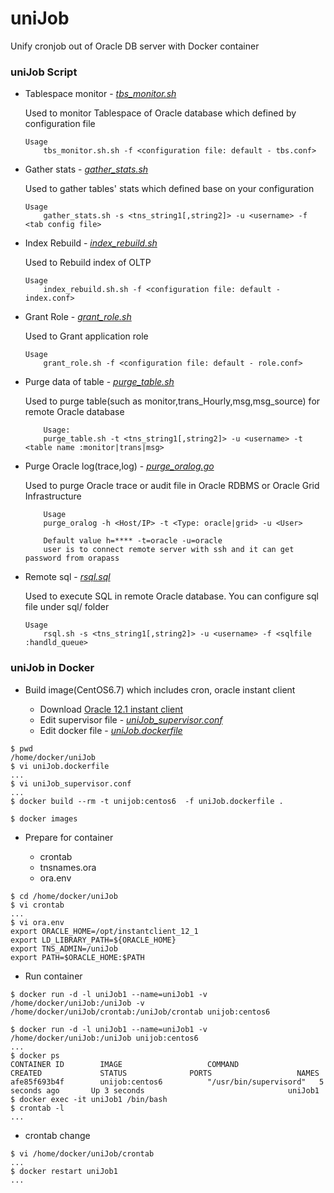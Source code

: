 # uniJob
Unify cronjob out of Oracle DB server with Docker container
 
### uniJob Script

* Tablespace monitor - *[tbs_monitor.sh](tbs_monitor.sh)*

	Used to monitor Tablespace of Oracle database which defined by configuration file  
	
	```
	Usage
		tbs_monitor.sh.sh -f <configuration file: default - tbs.conf>
	```
	
* Gather stats - *[gather_stats.sh](gather_stats.sh)*

	Used to gather tables' stats which defined base on your configuration
	
	```
	Usage
		gather_stats.sh -s <tns_string1[,string2]> -u <username> -f <tab config file>
	```
	
* Index Rebuild - *[index_rebuild.sh](index_rebuild.sh)*
	
	Used to Rebuild index of OLTP
	
	```
	Usage
		index_rebuild.sh.sh -f <configuration file: default - index.conf>
	```
	
* Grant Role - *[grant_role.sh](grant_role.sh)*

	Used to Grant application role
	
	```
	Usage 
		grant_role.sh -f <configuration file: default - role.conf>
	```
	
* Purge data of table - *[purge_table.sh](purge_table.sh)*

	Used to purge table(such as monitor,trans_Hourly,msg,msg_source) for remote Oracle database 
	
	```	
		Usage: 
		purge_table.sh -t <tns_string1[,string2]> -u <username> -t <table name :monitor|trans|msg>
	```
	
* Purge Oracle log(trace,log) - *[purge_oralog.go](purge_oralog.go)*

	Used to purge Oracle trace or audit file in Oracle RDBMS or Oracle Grid Infrastructure 
	
	```
		Usage
		purge_oralog -h <Host/IP> -t <Type: oracle|grid> -u <User>
		
		Default value h=**** -t=oracle -u=oracle   
		user is to connect remote server with ssh and it can get password from orapass
	```	
* Remote sql - *[rsql.sql](rsql.sh)*
	
	Used to execute SQL in remote Oracle database. You can configure sql file under sql/ folder
	
	```
	Usage
		rsql.sh -s <tns_string1[,string2]> -u <username> -f <sqlfile :handld_queue>
	```
	
### uniJob in Docker

* Build image(CentOS6.7) which includes cron, oracle instant client

	- Download [Oracle 12.1 instant client](http://www.oracle.com/technetwork/topics/linuxx86-64soft-092277.html)
	- Edit supervisor file - *[uniJob_supervisor.conf](uniJob_supervisor.conf)*
	- Edit docker file - *[uniJob.dockerfile](uniJob.dockerfile)*
	
```command
$ pwd
/home/docker/uniJob
$ vi uniJob.dockerfile
...
$ vi uniJob_supervisor.conf
...
$ docker build --rm -t unijob:centos6  -f uniJob.dockerfile .

$ docker images

```

* Prepare for container

	- crontab
	- tnsnames.ora
	- ora.env
	
```command
$ cd /home/docker/uniJob
$ vi crontab
...
$ vi ora.env
export ORACLE_HOME=/opt/instantclient_12_1
export LD_LIBRARY_PATH=${ORACLE_HOME}
export TNS_ADMIN=/uniJob
export PATH=$ORACLE_HOME:$PATH
```

* Run container

```linux
$ docker run -d -l uniJob1 --name=uniJob1 -v /home/docker/uniJob:/uniJob -v /home/docker/uniJob/crontab:/uniJob/crontab unijob:centos6 

$ docker run -d -l uniJob1 --name=uniJob1 -v /home/docker/uniJob:/uniJob unijob:centos6 
...
$ docker ps 
CONTAINER ID        IMAGE                   COMMAND                  CREATED             STATUS              PORTS                   NAMES
afe85f693b4f        unijob:centos6          "/usr/bin/supervisord"   5 seconds ago       Up 3 seconds                                uniJob1
$ docker exec -it uniJob1 /bin/bash
$ crontab -l
...
```

* crontab change

```shell
$ vi /home/docker/uniJob/crontab
...
$ docker restart uniJob1
...
```



